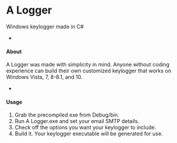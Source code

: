 # A Logger
Windows keylogger made in C#

-
#### About

A Logger was made with simplicity in mind. Anyone without coding experience can build their own customized keylogger that works on Windows Vista, 7, 8-8.1, and 10.

-
#### Usage

1. Grab the precompiled exe from Debug/bin.
2. Run A Logger.exe and set your email SMTP details.
3. Check off the options you want your keylogger to include.
4. Build it. Your keylogger executable will be generated for use.
